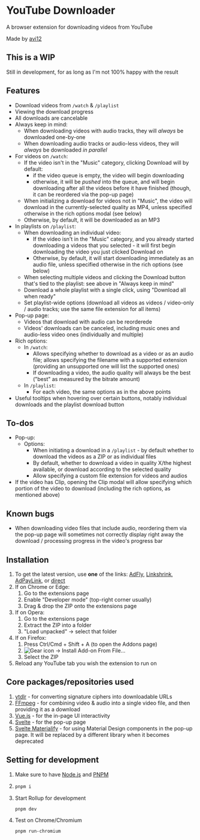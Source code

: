 # YouTube Downloader

A browser extension for downloading videos from YouTube

Made by [avi12](https://avi12.com)

## This is a WIP

Still in development, for as long as I'm not 100% happy with the result

## Features

- Download videos from `/watch` & `/playlist`
- Viewing the download progress
- All downloads are cancelable
- Always keep in mind:
  - When downloading videos with audio tracks, they will _always_ be downloaded one-by-one
  - When downloading audio tracks or audio-less videos, they will _always_ be downloaded _in parallel_
- For videos on `/watch`:
  - If the video isn't in the "Music" category, clicking Download will by default:
    - if the video queue is empty, the video will begin downloading
    - otherwise, it will be _pushed_ into the queue, and will begin downloading after all the videos before it have
      finished (though, it can be reordered via the pop-up page)
  - When initializing a download for videos not in "Music", the video will download in the currently-selected quality as
    MP4, unless specified otherwise in the rich options modal (see below)
  - Otherwise, by default, it will be downloaded as an MP3
- In playlists on `/playlist`:
  - When downloading an individual video:
    - If the video isn't in the "Music" category, and you already started downloading a videos that you selected - it
      will first begin downloading the video you just clicked Download on
    - Otherwise, by default, it will start downloading immediately as an audio file, unless specified otherwise in the
      rich options (see below)
  - When selecting multiple videos and clicking the Download button that's tied to the playlist: see above in "Always
    keep in mind"
  - Download a whole playlist with a single click, using "Download all when ready"
  - Set playlist-wide options (download all videos as videos / video-only / audio tracks; use the same file extension
    for all items)
- Pop-up page:
  - Videos that download with audio can be reorderede
  - Videos' downloads can be canceled, including music ones and audio-less video ones (individually and multiple)
- Rich options:
  - In `/watch`:
    - Allows specifying whether to download as a video or as an audio file; allows specifying the filename with a
      supported extension (providing an unsupported one will list the supported ones)
    - If downloading a video, the audio quality will always be the best ("best" as measured by the bitrate amount)
  - In `/playlist`:
    - For each video, the same options as in the above points
- Useful tooltips when hovering over certain buttons, notably individual downloads and the playlist download button

## To-dos

- Pop-up:
  - Options:
    - When initiating a download in a `/playlist` - by default whether to download the videos as a ZIP or as individual
      files
    - By default, whether to download a video in quality X/the highest available, or download according to the selected
      quality
    - Allow specifying a custom file extension for videos and audios
- If the video has Clip, opening the Clip modal will allow specifying which portion of the video to download (including
  the rich options, as mentioned above)

## Known bugs
- When downloading video files that include audio, reordering them via the pop-up page will sometimes not correctly
  display right away the download / processing progress in the video's progress bar

## Installation

1. To get the latest version, use **one** of the links: [AdFly](http://fumacrom.com/3907988/youtube-downloader),
   [Linkshrink](https://linkshrink.ca/youtube-downloader),
   [AdPayLink](https://go.rancah.com/7hRX), or [direct](https://bit.ly/3tqf9y6)
2. If on Chrome or Edge:
   1. Go to the extensions page
   2. Enable "Developer mode" (top-right corner usually)
   3. Drag & drop the ZIP onto the extensions page
3. If on Opera: 
   1. Go to the extensions page
   3. Extract the ZIP into a folder
   4. "Load unpacked" → select that folder
4. If on Firefox:
   1. Press Ctrl/Cmd + Shift + A (to open the Addons page)
      <!--suppress HtmlDeprecatedAttribute -->
   5. <img src="https://i.imgur.com/HMDtuRV.png" align="top" alt="Gear icon → Install Add-on From File..." />
   3. Select the ZIP
6. Reload any YouTube tab you wish the extension to run on

## Core packages/repositories used

1. [ytdlr](https://github.com/bakapear/ytdlr) - for converting signature ciphers into downloadable URLs
2. [FFmpeg](https://github.com/ffmpegwasm/ffmpeg.wasm) - for combining video & audio into a single video file, and then
   providing it as a download
3. [Vue.js](https://vuejs.org) - for the in-page UI interactivity
4. [Svelte](https://svelte.dev) - for the pop-up page
5. [Svelte Materialify](https://svelte-materialify.vercel.app/) - for using Material Design components in the pop-up
   page. It will be replaced by a different library when it becomes deprecated

## Setting for development

1. Make sure to have [Node.js](https://nodejs.org) and [PNPM](https://pnpm.js.org/en/installation)
1. ```bash
   pnpm i
   ```
1. Start Rollup for development
   ```bash
   pnpm dev
   ```
1. Test on Chrome/Chromium
   ```bash
   pnpm run-chromium
   ```

